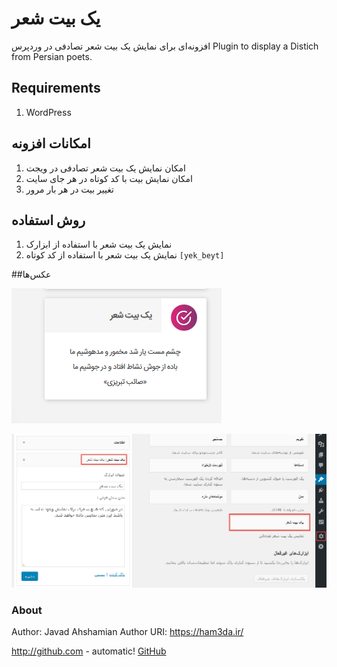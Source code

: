 # یک بیت شعر 

افزونه‌ای برای نمایش یک بیت شعر تصادفی در وردپرس
Plugin to display a Distich from Persian poets.

## Requirements
1. WordPress

## امکانات افزونه
1. امکان نمایش یک بیت شعر تصادفی در ویجت
1. امکان نمایش بیت با کد کوتاه در هر جای سایت
1. تغییر بیت در هر بار مرور

## روش استفاده
1. نمایش یک بیت شعر با استفاده از ابزارک
1. نمایش یک بیت شعر با استفاده از کد کوتاه `[yek_beyt]`

##عکس‌ها

![screenshot 1](screenshot-2.png)

![screenshot 2](screenshot-1.png)

### About
Author: Javad Ahshamian
Author URI: https://ham3da.ir/

http://github.com - automatic!
[GitHub](http://github.com)